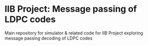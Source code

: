 # IIB Project: Message passing of LDPC codes
Main repository for simulator &amp; related code for IIB Project exploring message passing decoding of LDPC codes
